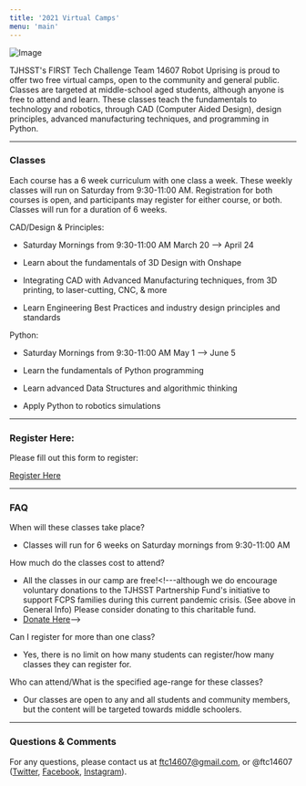 ```yaml
---
title: '2021 Virtual Camps'
menu: 'main'
---
```


![Image](https://doc-08-1s-docs.googleusercontent.com/docs/securesc/4scgopc67r2gs59tepnncaqcqavdredo/rrcn6remknrpp4ijteb17luccm0ki6m2/1615508625000/07581663731878896969/07581663731878896969/1wacZzh6Y8NJgH25lqtgEc0MMilGeuOis?authuser=1&nonce=si23ohos83sbi&user=07581663731878896969&hash=9vtanelmcgmabrtkg3f9l6edf0t2fsap)

TJHSST's FIRST Tech Challenge Team 14607 Robot Uprising is proud to offer two free virtual camps, open to the community and general public. Classes are targeted at middle-school aged students, although anyone is free to attend and learn. These classes teach the fundamentals to technology and robotics, through CAD (Computer Aided Design), design principles, advanced manufacturing techniques, and programming in Python.

____________

### Classes

Each course has a 6 week curriculum with one class a week. These weekly classes will run on Saturday from 9:30-11:00 AM. Registration for both courses is open, and participants may register for either course, or both. 
Classes will run for a duration of 6 weeks. 

CAD/Design & Principles: 

- Saturday Mornings from 9:30-11:00 AM March 20 --> April 24

- Learn about the fundamentals of 3D Design with Onshape

- Integrating CAD with Advanced Manufacturing techniques, from 3D printing, to laser-cutting, CNC, & more

- Learn Engineering Best Practices and industry design principles and standards



Python: 

- Saturday Mornings from 9:30-11:00 AM May 1 --> June 5  

- Learn the fundamentals of Python programming

- Learn advanced Data Structures and algorithmic thinking

- Apply Python to robotics simulations
____________

### Register Here: 

<!---While these classes are free, we strongly encourage participants/their families to donate to the TJHSST Partnership Fund's initiative to support FCPS families during this current pandemic crisis. If you can spare a donation, we, along with the entire TJ and FCPS community, would appreciate it greatly. Donations, from $50, $100 (suggested amounts), or even more, would all be welcomed.-->

<!---Please consider donating to this charitable fund. If you choose to make a voluntary contribution, courteously add in the name of "TJ FTC Team 14607 Robot Uprising", with the name of the student, in the donation comment section. (IMPORTANT: to write this comment as part of your donation, check the checkbox specifying "Include a message of support on the fundraising page." on the donation page.)-->

<!---[Donate Here](https://4agc.com/landing_pages/3efa48fd-5ab2-4872-8ae6-39f7f1dc662e)-->
Please fill out this form to register:

[Register Here](https://forms.gle/iN7og1sESJe5FFd29) 
____________

### FAQ

When will these classes take place?

- Classes will run for 6 weeks on Saturday mornings from 9:30-11:00 AM

How much do the classes cost to attend?

- All the classes in our camp are free!<!---although we do encourage voluntary donations to the TJHSST Partnership Fund's initiative to support FCPS families during this current pandemic crisis. (See above in General Info) Please consider donating to this charitable fund.
- [Donate Here](https://4agc.com/landing_pages/3efa48fd-5ab2-4872-8ae6-39f7f1dc662e)-->

Can I register for more than one class?

- Yes, there is no limit on how many students can register/how many classes they can register for. 

Who can attend/What is the specified age-range for these classes?

- Our classes are open to any and all students and community members, but the content will be targeted towards middle schoolers. 

____________

### Questions & Comments

For any questions, please contact us at ftc14607@gmail.com, or @ftc14607 ([Twitter](https://twitter.com/ftc14607), [Facebook](https://facebook.com/ftc14607), [Instagram](https://instagram.com/ftc14607)). 

